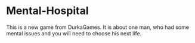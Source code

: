 # Mental-Hospital
This is a new game from DurkaGames. It is about one man, who had some mental issues and you will need to choose his next life. 
